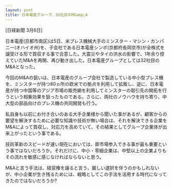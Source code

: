```yaml
---
layout: post
title: 日本電産グループ、32社目のM&amp;A
---
```

[日経新聞 3月6日]

日本電産(京都市南区)は5日、米プレス機械大手のミンスター・マシン・カンパニー(オハイオ州)を、子会社である日本電産シンポ(京都府長岡京市)が全株式を譲受ける形で買収する事で合意した。大震災やタイの洪水の影響で、1年余り控えていたM&amp;Aを再開、再び動き出した。日本電産グループとしては32社目のM&amp;Aとなった。

今回のM&amp;Aの狙いは、日本電産のグループ会社で製造している中小型プレス機を、ミンスターが持つ80ヵ所の欧米での拠点を利用して拡販し、逆に、日本電産が持つ中国等のアジア市場の販売網を利用してミンスターの取引先の開拓を行うという相乗効果を狙ったものである。さらに、両社のノウハウを持ち寄り、中大型の部品向けのプレス機の共同開発も行う。

私自身も以前にお付き合いのある大手企業様から聞いた事があるが、顧客からの要望を解決するために必要な知識や技術が無い場合は、それを解決できる企業をM&amp;Aによって買収し、対応力を高めていて、その結果としてグループ企業体が出来上がったという事である。

技術革新のスピードが速い現在においては、即市場参入できる事が最も重要という事ではないだろうか。それだけに、中小・零細企業は、中堅以上の企業よりもその流れを敏感に感じなければならないと思う。

M&amp;Aと言う手法は、経営権を譲ると言う、厳しい選択を伴うのかもしれないが、中小企業が生き残るためには、戦略としてこの手法を活用する時代になってきたのではないだろうか?
